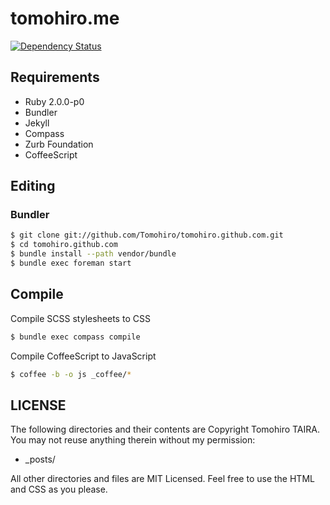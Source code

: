 tomohiro.me
================================================================================

[![Dependency Status](https://img.shields.io/gemnasium/Tomohiro/tomohiro.github.io.svg?style=flat-square)](https://gemnasium.com/Tomohiro/tomohiro.github.io)


Requirements
--------------------------------------------------------------------------------

- Ruby 2.0.0-p0
- Bundler
- Jekyll
- Compass
- Zurb Foundation
- CoffeeScript


Editing
--------------------------------------------------------------------------------

### Bundler

```sh
$ git clone git://github.com/Tomohiro/tomohiro.github.com.git
$ cd tomohiro.github.com
$ bundle install --path vendor/bundle
$ bundle exec foreman start
```


Compile
--------------------------------------------------------------------------------

Compile SCSS stylesheets to CSS

```sh
$ bundle exec compass compile
```

Compile CoffeeScript to JavaScript

```sh
$ coffee -b -o js _coffee/*
```


LICENSE
--------------------------------------------------------------------------------

The following directories and their contents are Copyright Tomohiro TAIRA.
You may not reuse anything therein without my permission:

- _posts/

All other directories and files are MIT Licensed.
Feel free to use the HTML and CSS as you please. 

